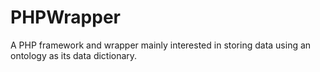PHPWrapper
==========

A PHP framework and wrapper mainly interested in storing data using an ontology as its data dictionary.
